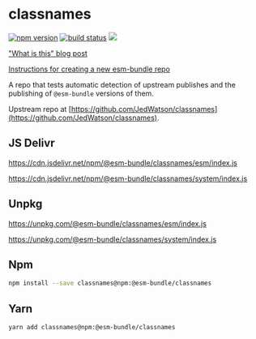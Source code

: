 # classnames

[![npm version](https://img.shields.io/npm/v/@esm-bundle/classnames.svg?style=flat)](https://www.npmjs.com/package/@esm-bundle/classnames) [![build status](https://travis-ci.com/esm-bundle/classnames.svg?branch=master)](https://travis-ci.com/esm-bundle/classnames) [![](https://data.jsdelivr.com/v1/package/npm/@esm-bundle/classnames/badge)](https://www.jsdelivr.com/package/npm/@esm-bundle/classnames)

["What is this" blog post](https://medium.com/@joeldenning/an-esm-bundle-for-any-npm-package-5f850db0e04d)

[Instructions for creating a new esm-bundle repo](https://github.com/esm-bundle/new-repo-instructions)

A repo that tests automatic detection of upstream publishes and the publishing of `@esm-bundle` versions of them.

Upstream repo at [https://github.com/JedWatson/classnames](https://github.com/JedWatson/classnames).

## JS Delivr

https://cdn.jsdelivr.net/npm/@esm-bundle/classnames/esm/index.js

https://cdn.jsdelivr.net/npm/@esm-bundle/classnames/system/index.js

## Unpkg

https://unpkg.com/@esm-bundle/classnames/esm/index.js

https://unpkg.com/@esm-bundle/classnames/system/index.js

## Npm

```sh
npm install --save classnames@npm:@esm-bundle/classnames
```

## Yarn

```sh
yarn add classnames@npm:@esm-bundle/classnames
```
